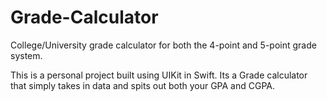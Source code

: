 # Grade-Calculator
College/University grade calculator for both the 4-point and 5-point grade system.

This is a personal project built using UIKit in Swift. Its a Grade calculator that simply takes in data and spits out both your GPA and CGPA.
